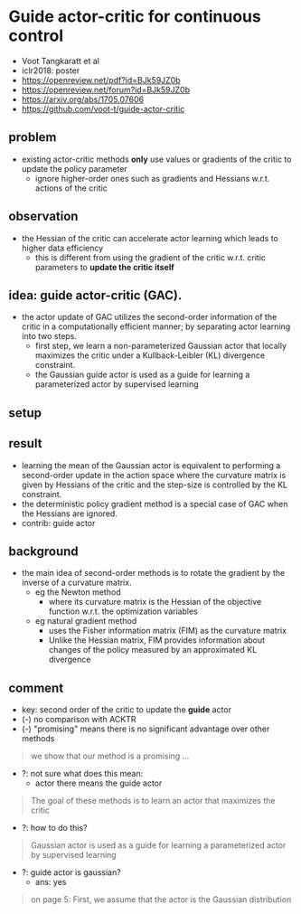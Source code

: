 # Guide actor-critic for continuous control
* Voot Tangkaratt et al
* iclr2018: poster
* https://openreview.net/pdf?id=BJk59JZ0b
* https://openreview.net/forum?id=BJk59JZ0b
* https://arxiv.org/abs/1705.07606
* https://github.com/voot-t/guide-actor-critic

## problem
* existing actor-critic methods **only** use values or gradients of the critic to update the policy parameter
  * ignore higher-order ones such as gradients and Hessians w.r.t. actions of the critic

## observation
* the Hessian of the critic can accelerate actor learning which leads to higher data efficiency
  * this is different from using the gradient of the critic w.r.t. critic parameters to **update the critic itself**

## idea: guide actor-critic (GAC).
* the actor update of GAC utilizes the second-order information of the critic in a computationally efficient manner;
  by separating actor learning into two steps.
  * first step, we learn a non-parameterized Gaussian actor that locally maximizes the critic
    under a Kullback-Leibler (KL) divergence constraint.
  * the Gaussian guide actor is used as a guide for learning a parameterized actor by supervised learning

## setup

## result
* learning the mean of the Gaussian actor is equivalent to
  performing a second-order update in the action space where the curvature matrix is given by Hessians of the critic and
  the step-size is controlled by the KL constraint.
* the deterministic policy gradient method is a special case of GAC when the Hessians are ignored.
* contrib: guide actor

## background
* the main idea of second-order methods is to rotate the gradient by the inverse of a curvature matrix.
  * eg the Newton method
    * where its curvature matrix is the Hessian of the objective function w.r.t. the optimization variables
  * eg natural gradient method
    * uses the Fisher information matrix (FIM) as the curvature matrix
    * Unlike the Hessian matrix, FIM provides information about changes of the policy measured by
      an approximated KL divergence

## comment
* key: second order of the critic to update the **guide** actor
* (-) no comparison with ACKTR
* (-) "promising" means there is no significant advantage over other methods
> we show that our method is a promising ...
* ?: not sure what does this mean:
  * actor there means the guide actor
> The goal of these methods is to learn an actor that maximizes the critic
* ?: how to do this?
> Gaussian actor is used as a guide for learning a parameterized actor by supervised learning
* ?: guide actor is gaussian?
  * ans: yes
> on page 5: First, we assume that the actor is the Gaussian distribution

